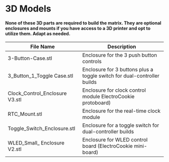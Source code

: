 # 3D Models

#### None of these 3D parts are required to build the matrix.  They are optional enclosures and mounts if you have access to a 3D printer and opt to utilize them.  Adapt as needed.

| File Name | Description |
|-----------|-------------|
|3-Button-Case.stl| Enclosure for the 3 push button controls|
|3_Button_1_Toggle Case.stl| Enclosure for 3 buttons plus a toggle switch for dual-controller builds|
|Clock_Control_Enclosure V3.stl|Enclosure for clock control module ElectroCookie protoboard)|
|RTC_Mount.stl| Enclosure for the real-time clock module|
|Toggle_Switch_Enclosure.stl| Enclosure for a toggle switch for dual-controller builds|
|WLED_Small_ Enclosure V2.stl| Enclosure for WLED control board (ElectroCookie mini-board)|
